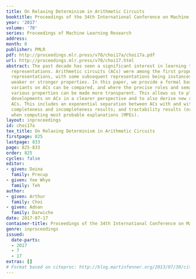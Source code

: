 ```yaml
---
title: On Relaxing Determinism in Arithmetic Circuits
booktitle: Proceedings of the 34th International Conference on Machine Learning
year: '2017'
volume: '70'
series: Proceedings of Machine Learning Research
address: 
month: 0
publisher: PMLR
pdf: http://proceedings.mlr.press/v70/choi17a/choi17a.pdf
url: http://proceedings.mlr.press/v70/choi17.html
abstract: The past decade has seen a significant interest in learning tractable probabilistic
  representations. Arithmetic circuits (ACs) were among the first proposed tractable
  representations, with some subsequent representations being instances of ACs with
  weaker or stronger properties. In this paper, we provide a formal basis under which
  variants on ACs can be compared, and where the precise roles and semantics of their
  various properties can be made more transparent. This allows us to place some recent
  developments on ACs in a clearer perspective and to also derive new results for
  ACs. This includes an exponential separation between ACs with and without determinism;
  completeness and incompleteness results; and tractability results (or lack thereof)
  when computing most probable explanations (MPEs).
layout: inproceedings
id: choi17a
tex_title: On Relaxing Determinism in Arithmetic Circuits
firstpage: 825
lastpage: 833
page: 825-833
order: 825
cycles: false
editor:
- given: Doina
  family: Precup
- given: Yee Whye
  family: Teh
author:
- given: Arthur
  family: Choi
- given: Adnan
  family: Darwiche
date: 2017-07-17
container-title: Proceedings of the 34th International Conference on Machine Learning
genre: inproceedings
issued:
  date-parts:
  - 2017
  - 7
  - 17
extras: []
# Format based on citeproc: http://blog.martinfenner.org/2013/07/30/citeproc-yaml-for-bibliographies/
---
```

